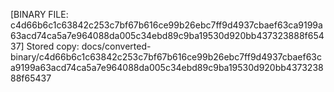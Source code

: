 [BINARY FILE: c4d66b6c1c63842c253c7bf67b616ce99b26ebc7ff9d4937cbaef63ca9199a63acd74ca5a7e964088da005c34ebd89c9ba19530d920bb437323888f65437]
Stored copy: docs/converted-binary/c4d66b6c1c63842c253c7bf67b616ce99b26ebc7ff9d4937cbaef63ca9199a63acd74ca5a7e964088da005c34ebd89c9ba19530d920bb437323888f65437
